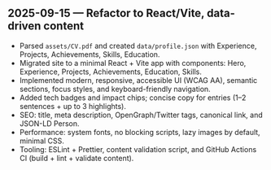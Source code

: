## 2025-09-15 — Refactor to React/Vite, data-driven content

- Parsed `assets/CV.pdf` and created `data/profile.json` with Experience, Projects, Achievements, Skills, Education.
- Migrated site to a minimal React + Vite app with components: Hero, Experience, Projects, Achievements, Education, Skills.
- Implemented modern, responsive, accessible UI (WCAG AA), semantic sections, focus styles, and keyboard-friendly navigation.
- Added tech badges and impact chips; concise copy for entries (1–2 sentences + up to 3 highlights).
- SEO: title, meta description, OpenGraph/Twitter tags, canonical link, and JSON-LD Person.
- Performance: system fonts, no blocking scripts, lazy images by default, minimal CSS.
- Tooling: ESLint + Prettier, content validation script, and GitHub Actions CI (build + lint + validate content).

